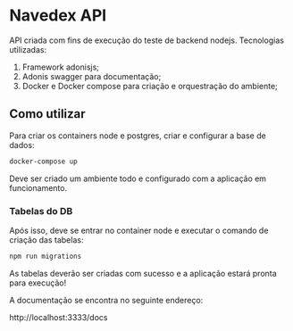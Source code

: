 # Navedex API

API criada com fins de execução do teste de backend nodejs. Tecnologias utilizadas:

1. Framework adonisjs;
2. Adonis swagger para documentação;
3. Docker e Docker compose para criação e orquestração do ambiente;

## Como utilizar

Para criar os containers node e postgres, criar e configurar a base de dados:

```bash
docker-compose up
```
Deve ser criado um ambiente todo e configurado com a aplicação em funcionamento.

### Tabelas do DB

Após isso, deve se entrar no container node e executar o comando de criação das tabelas:

```js
npm run migrations
```

As tabelas deverão ser criadas com sucesso e a aplicação estará pronta para execução!

A documentação se encontra no seguinte endereço:

http://localhost:3333/docs
